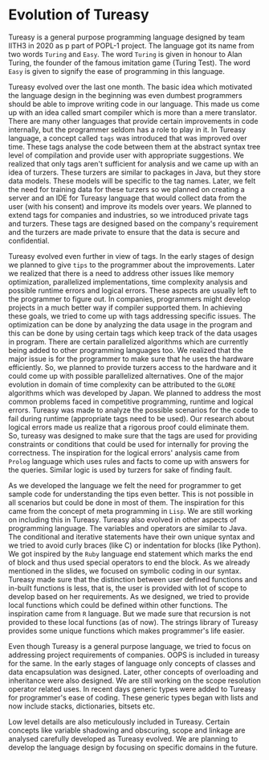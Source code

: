 # Evolution of Tureasy

Tureasy is a general purpose programming language designed by team IITH3 in 2020 as p part of POPL-1 project. The language got its name from two words `Turing` and `Easy`. The word `Turing` is given in honour to Alan Turing, the founder of the famous imitation game (Turing Test). The word `Easy` is given to signify the ease of programming in this language.

Tureasy evolved over the last one month. The basic idea which motivated the language design in the beginning was even dumbest programmers should be able to improve writing code in our language. This made us come up with an idea called smart compiler which is more than a mere translator. There are many other languages that provide certain improvements in code internally, but the programmer seldom has a role to play in it. In Tureasy language, a concept called `tags` was introduced that was improved over time. These tags analyse the code between them at the abstract syntax tree level of compilation and provide user with appropriate suggestions. We realized that only tags aren't sufficient for analysis and we came up with an idea of turzers. These turzers are similar to packages in Java, but they store data models. These models will be specific to the tag names. Later, we felt the need for training data for these turzers so we planned on creating a server and an IDE for Tureasy language that would collect data from the user (with his consent) and improve its models over years. We planned to extend tags for companies and industries, so we introduced private tags and turzers. These tags are designed based on the company's requirement and the turzers are made private to ensure that the data is secure and confidential.

Tureasy evolved even further in view of tags. In the early stages of design we planned to give `tips` to the programmer about the improvements. Later we realized that there is a need to address other issues like memory optimization, parallelized implementations, time complexity analysis and possible runtime errors and logical errors. These aspects are usually left to the programmer to figure out. In companies, programmers might develop projects in a much better way if compiler supported them. In achieving these goals, we tried to come up with tags addressing specific issues. The optimization can be done by analyzing the data usage in the program and this can be done by using certain tags which keep track of the data usages in program. There are certain parallelized algorithms which are currently being added to other programming languages too. We realized that the major issue is for the programmer to make sure that he uses the hardware efficiently. So, we planned to provide turzers access to the hardware and it could come up with possible parallelized alternatives. One of the major evolution in domain of time complexity can be attributed to the `GLORE` algorithms which was developed by Japan. We planned to address the most common problems faced in competitive programming, runtime and logical errors. Tureasy was made to analyze the possible scenarios for the code to fail during runtime (appropriate tags need to be used). Our research about logical errors made us realize that a rigorous proof could eliminate them. So, tureasy was designed to make sure that the tags are used for providing constraints or conditions that could be used for internally for proving the correctness. The inspiration for the logical errors' analysis came from `Prolog` language which uses rules and facts to come up with answers for the queries. Similar logic is used by turzers for sake of finding fault.

As we developed the language we felt the need for programmer to get sample code for understanding the tips even better. This is not possible in all scenarios but could be done in most of them. The inspiration for this came from the concept of meta programming in `Lisp`. We are still working on including this in Tureasy.
Tureasy also evolved in other aspects of programming language. The variables and operators are similar to Java. The conditional and iterative statements have their own unique syntax and we tried to avoid curly braces (like C) or indentation for blocks (like Python). We got inspired by the `Ruby` language end statement which marks the end of block and thus used special operators to end the block. As we already mentioned in the slides, we focused on symbolic coding in our syntax.  Tureasy made sure that the distinction between user defined functions and in-built functions is less, that is, the user is provided with lot of scope to develop based on her requirements. As we designed, we tried to provide local functions which could be defined within other functions. The inspiration came from `R` language. But we made sure that recursion is not provided to these local functions (as of now). The strings library of Tureasy provides some unique functions which makes programmer's life easier. 

Even though Tureasy is a general purpose language, we tried to focus on addressing project requirements of companies. OOPS is included in tureasy for the same. In the early stages of language only concepts of classes and data encapsulation was designed. Later, other concepts of overloading and inheritance were also designed. We are still working on the scope resolution operator related uses. In recent days generic types were added to Tureasy for programmer's ease of coding. These generic types began with lists and now include stacks, dictionaries, bitsets etc.

Low level details are also meticulously included in Tureasy. Certain concepts like variable shadowing and obscuring, scope and linkage are analysed carefully developed as Tureasy evolved. We are planning to develop the language design by focusing on specific domains in the future.

